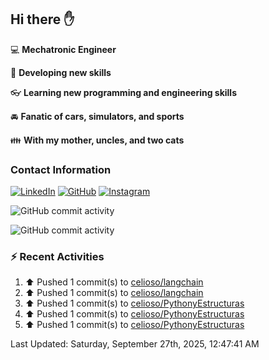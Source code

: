 ## Hi there ✋

:computer: **Mechatronic Engineer**

:pencil: **Developing new skills**

:eyeglasses: **Learning new programming and engineering skills**

:oncoming_automobile: **Fanatic of cars, simulators, and sports**

:family: **With my mother, uncles, and two cats**

### Contact Information

[![LinkedIn](https://img.shields.io/badge/LinkedIn-Profile-blue?logo=linkedin)](https://www.linkedin.com/in/mario-alexander-vargas-celis/)      [![GitHub](https://img.shields.io/badge/GitHub-Profile-black?logo=github)](https://github.com/celioso)      [![Instagram](https://img.shields.io/badge/Instagram-Profile-E4405F?logo=instagram&logoColor=white)](https://www.instagram.com/celismarioalexander/)

![GitHub commit activity](https://img.shields.io/github/commit-activity/w/celioso/Cursos-de-Platzi)

![GitHub commit activity](https://img.shields.io/github/commit-activity/m/celioso/Cursos-de-Platzi)

### :zap: Recent Activities
<!--RECENT_ACTIVITY:start-->
1. ⬆️ Pushed 1 commit(s) to [celioso/langchain](https://github.com/celioso/langchain)<br>
2. ⬆️ Pushed 1 commit(s) to [celioso/langchain](https://github.com/celioso/langchain)<br>
3. ⬆️ Pushed 1 commit(s) to [celioso/PythonyEstructuras](https://github.com/celioso/PythonyEstructuras)<br>
4. ⬆️ Pushed 1 commit(s) to [celioso/PythonyEstructuras](https://github.com/celioso/PythonyEstructuras)<br>
5. ⬆️ Pushed 1 commit(s) to [celioso/PythonyEstructuras](https://github.com/celioso/PythonyEstructuras)<br>
<!--RECENT_ACTIVITY:end-->

<!--RECENT_ACTIVITY:last_update-->
Last Updated: Saturday, September 27th, 2025, 12:47:41 AM
<!--RECENT_ACTIVITY:last_update_end-->